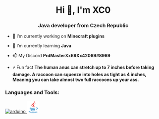<h1 align="center">Hi 👋, I'm XC0</h1>
<h3 align="center">Java developer from Czech Republic</h3>

- 🔭 I’m currently working on **Minecraft plugins**

- 🌱 I’m currently learning **Java**

- 📫 My Discord **PrdMasterXx69Xx42069#8969**

- ⚡ Fun fact **The human anus can stretch up to 7 inches before taking damage. A raccoon can squeeze into holes as tight as 4 inches, Meaning you can take almost two full raccoons up your ass.**

<h3 align="left">Languages and Tools:</h3>
<p align="left"> <a href="https://www.arduino.cc/" target="_blank" rel="noreferrer"> <img src="https://cdn.worldvectorlogo.com/logos/arduino-1.svg" alt="arduino" width="40" height="40"/> </a> <a href="https://www.java.com" target="_blank" rel="noreferrer"> <img src="https://raw.githubusercontent.com/devicons/devicon/master/icons/java/java-original.svg" alt="java" width="40" height="40"/> </a> </p>
